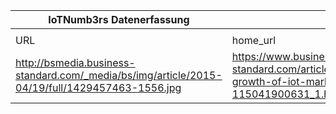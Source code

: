 |IoTNumb3rs Datenerfassung|||||||||||
| ---- | ---- | ---- | ---- | ---- | ---- | ---- | ---- | ---- | ---- | ---- |
||||||||||||
|URL|home_url|filename|device_class|device_count|market_class|market_volume|prognosis_year|publication_year|authorship_class|Dropbox folder|
|http://bsmedia.business-standard.com/_media/bs/img/article/2015-04/19/full/1429457463-1556.jpg|https://www.business-standard.com/article/management/the-growth-of-iot-market-115041900631_1.html|file7_1429457463-1556.jpg||||||||marielledemuth/20181216-1800|
